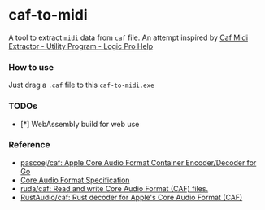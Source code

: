caf-to-midi
===========
A tool to extract `midi` data from `caf` file. An attempt inspired by [Caf Midi Extractor - Utility Program - Logic Pro Help](https://www.logicprohelp.com/forum/viewtopic.php?t=139415)

### How to use
Just drag a `.caf` file to this `caf-to-midi.exe`

### TODOs
- [*] WebAssembly build for web use

### Reference
- [pascoej/caf: Apple Core Audio Format Container Encoder/Decoder for Go](https://github.com/pascoej/caf)
- [Core Audio Format Specification](https://developer.apple.com/library/archive/documentation/MusicAudio/Reference/CAFSpec/CAF_spec/CAF_spec.html)
- [ruda/caf: Read and write Core Audio Format (CAF) files.](https://github.com/ruda/caf)
- [RustAudio/caf: Rust decoder for Apple's Core Audio Format (CAF)](https://github.com/RustAudio/caf)

